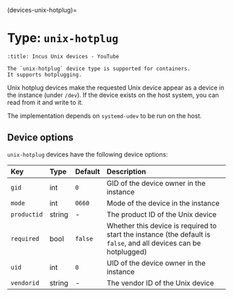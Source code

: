 (devices-unix-hotplug)=
# Type: `unix-hotplug`

```{youtube} https://www.youtube.com/watch?v=C2e3LD5wLI8
:title: Incus Unix devices - YouTube
```

```{note}
The `unix-hotplug` device type is supported for containers.
It supports hotplugging.
```

Unix hotplug devices make the requested Unix device appear as a device in the instance (under `/dev`).
If the device exists on the host system, you can read from it and write to it.

The implementation depends on `systemd-udev` to be run on the host.

## Device options

`unix-hotplug` devices have the following device options:

Key         | Type      | Default           | Description
:--         | :--       | :--               | :--
`gid`       | int       | `0`               | GID of the device owner in the instance
`mode`      | int       | `0660`            | Mode of the device in the instance
`productid` | string    | -                 | The product ID of the Unix device
`required`  | bool      | `false`           | Whether this device is required to start the instance (the default is `false`, and all devices can be hotplugged)
`uid`       | int       | `0`               | UID of the device owner in the instance
`vendorid`  | string    | -                 | The vendor ID of the Unix device
